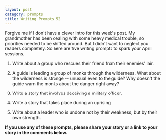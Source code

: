 ```yaml
---
layout: post
category: prompts
title: Writing Prompts 52
---
```


Forgive me if I don't have a clever intro for this week's post. My grandmother has been dealing with some heavy medical trouble, so priorities needed to be shifted around. But I didn't want to neglect you readers completely. So here are five writing prompts to spark your April sessions.

<!--excerpt-->

1. Write about a group who rescues their friend from their enemies' lair.

2. A guide is leading a group of monks through the wilderness. What about the wilderness is strange -- unusual even to the guide? Why doesn't the guide warn the monks about the danger right away?

3. Write a story that involves deceiving a military officer.

4. Write a story that takes place during an uprising.

5. Write about a leader who is undone not by their weakness, but by their own strength.

**If you use any of these prompts, please share your story or a link to your story in the comments below.**
